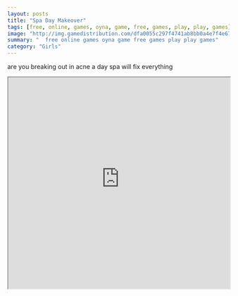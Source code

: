 ```yaml
---
layout: posts
title: "Spa Day Makeover"
tags: [free, online, games, oyna, game, free, games, play, play, games]
image: "http://img.gamedistribution.com/dfa0055c297f4741ab8bb0a4e7f4e672.jpg"
summary: "  free online games oyna game free games play play games"
category: "Girls"
---
```


are you breaking out in acne a day spa will fix everything

<iframe width="100%" height="480px;" src="http://flash.gamedistribution.com?game=dfa0055c297f4741ab8bb0a4e7f4e672"></iframe>